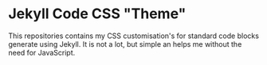 # Jekyll Code CSS "Theme"

This repositories contains my CSS customisation's for standard code blocks generate using Jekyll. 
It is not a lot, but simple an helps me without the need for JavaScript. 
